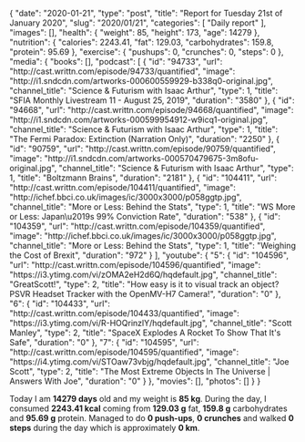 {
    "date": "2020-01-21",
    "type": "post",
    "title": "Report for Tuesday 21st of January 2020",
    "slug": "2020\/01\/21",
    "categories": [
        "Daily report"
    ],
    "images": [],
    "health": {
        "weight": 85,
        "height": 173,
        "age": 14279
    },
    "nutrition": {
        "calories": 2243.41,
        "fat": 129.03,
        "carbohydrates": 159.8,
        "protein": 95.69
    },
    "exercise": {
        "pushups": 0,
        "crunches": 0,
        "steps": 0
    },
    "media": {
        "books": [],
        "podcast": [
            {
                "id": "94733",
                "url": "http:\/\/cast.writtn.com\/episode\/94733\/quantified",
                "image": "http:\/\/i1.sndcdn.com\/artworks-000600559929-b338q0-original.jpg",
                "channel_title": "Science & Futurism with Isaac Arthur",
                "type": 1,
                "title": "SFIA Monthly Livestream 11 - August 25, 2019",
                "duration": "3580"
            },
            {
                "id": "94668",
                "url": "http:\/\/cast.writtn.com\/episode\/94668\/quantified",
                "image": "http:\/\/i1.sndcdn.com\/artworks-000599954912-w9icq1-original.jpg",
                "channel_title": "Science & Futurism with Isaac Arthur",
                "type": 1,
                "title": "The Fermi Paradox: Extinction (Narration Only)",
                "duration": "2250"
            },
            {
                "id": "90759",
                "url": "http:\/\/cast.writtn.com\/episode\/90759\/quantified",
                "image": "http:\/\/i1.sndcdn.com\/artworks-000570479675-3m8ofu-original.jpg",
                "channel_title": "Science & Futurism with Isaac Arthur",
                "type": 1,
                "title": "Boltzmann Brains",
                "duration": "2181"
            },
            {
                "id": "104411",
                "url": "http:\/\/cast.writtn.com\/episode\/104411\/quantified",
                "image": "http:\/\/ichef.bbci.co.uk\/images\/ic\/3000x3000\/p058ggtp.jpg",
                "channel_title": "More or Less: Behind the Stats",
                "type": 1,
                "title": "WS More or Less: Japan\u2019s 99% Conviction Rate",
                "duration": "538"
            },
            {
                "id": "104359",
                "url": "http:\/\/cast.writtn.com\/episode\/104359\/quantified",
                "image": "http:\/\/ichef.bbci.co.uk\/images\/ic\/3000x3000\/p058ggtp.jpg",
                "channel_title": "More or Less: Behind the Stats",
                "type": 1,
                "title": "Weighing the Cost of Brexit",
                "duration": "972"
            }
        ],
        "youtube": {
            "5": {
                "id": "104596",
                "url": "http:\/\/cast.writtn.com\/episode\/104596\/quantified",
                "image": "https:\/\/i3.ytimg.com\/vi\/zOMA2eH2d6Q\/hqdefault.jpg",
                "channel_title": "GreatScott!",
                "type": 2,
                "title": "How easy is it to visual track an object? PSVR Headset Tracker with the OpenMV-H7 Camera!",
                "duration": "0"
            },
            "6": {
                "id": "104433",
                "url": "http:\/\/cast.writtn.com\/episode\/104433\/quantified",
                "image": "https:\/\/i3.ytimg.com\/vi\/R-HOQrinzlY\/hqdefault.jpg",
                "channel_title": "Scott Manley",
                "type": 2,
                "title": "SpaceX Explodes A Rocket To Show That It's Safe",
                "duration": "0"
            },
            "7": {
                "id": "104595",
                "url": "http:\/\/cast.writtn.com\/episode\/104595\/quantified",
                "image": "https:\/\/i4.ytimg.com\/vi\/STOaw73vbjg\/hqdefault.jpg",
                "channel_title": "Joe Scott",
                "type": 2,
                "title": "The Most Extreme Objects In The Universe | Answers With Joe",
                "duration": "0"
            }
        },
        "movies": [],
        "photos": []
    }
}

Today I am <strong>14279 days</strong> old and my weight is <strong>85 kg</strong>. During the day, I consumed <strong>2243.41 kcal</strong> coming from <strong>129.03 g</strong> fat, <strong>159.8 g</strong> carbohydrates and <strong>95.69 g</strong> protein. Managed to do <strong>0 push-ups</strong>, <strong>0 crunches</strong> and walked <strong>0 steps</strong> during the day which is approximately <strong>0 km</strong>.